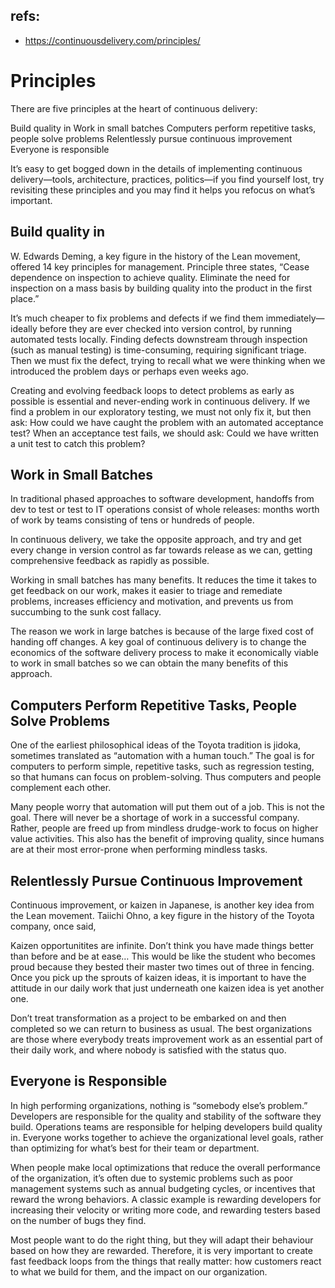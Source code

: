 ## refs:

- https://continuousdelivery.com/principles/

# Principles

There are five principles at the heart of continuous delivery:

Build quality in
Work in small batches
Computers perform repetitive tasks, people solve problems
Relentlessly pursue continuous improvement
Everyone is responsible

It’s easy to get bogged down in the details of implementing continuous delivery—tools, architecture, practices, politics—if you find yourself lost, try revisiting these principles and you may find it helps you refocus on what’s important.

## Build quality in

W. Edwards Deming, a key figure in the history of the Lean movement, offered 14 key principles for management. Principle three states, “Cease dependence on inspection to achieve quality. Eliminate the need for inspection on a mass basis by building quality into the product in the first place.”

It’s much cheaper to fix problems and defects if we find them immediately—ideally before they are ever checked into version control, by running automated tests locally. Finding defects downstream through inspection (such as manual testing) is time-consuming, requiring significant triage. Then we must fix the defect, trying to recall what we were thinking when we introduced the problem days or perhaps even weeks ago.

Creating and evolving feedback loops to detect problems as early as possible is essential and never-ending work in continuous delivery. If we find a problem in our exploratory testing, we must not only fix it, but then ask: How could we have caught the problem with an automated acceptance test? When an acceptance test fails, we should ask: Could we have written a unit test to catch this problem?

## Work in Small Batches

In traditional phased approaches to software development, handoffs from dev to test or test to IT operations consist of whole releases: months worth of work by teams consisting of tens or hundreds of people.

In continuous delivery, we take the opposite approach, and try and get every change in version control as far towards release as we can, getting comprehensive feedback as rapidly as possible.

Working in small batches has many benefits. It reduces the time it takes to get feedback on our work, makes it easier to triage and remediate problems, increases efficiency and motivation, and prevents us from succumbing to the sunk cost fallacy.

The reason we work in large batches is because of the large fixed cost of handing off changes. A key goal of continuous delivery is to change the economics of the software delivery process to make it economically viable to work in small batches so we can obtain the many benefits of this approach.

## Computers Perform Repetitive Tasks, People Solve Problems

One of the earliest philosophical ideas of the Toyota tradition is jidoka, sometimes translated as “automation with a human touch.” The goal is for computers to perform simple, repetitive tasks, such as regression testing, so that humans can focus on problem-solving. Thus computers and people complement each other.

Many people worry that automation will put them out of a job. This is not the goal. There will never be a shortage of work in a successful company. Rather, people are freed up from mindless drudge-work to focus on higher value activities. This also has the benefit of improving quality, since humans are at their most error-prone when performing mindless tasks.

## Relentlessly Pursue Continuous Improvement

Continuous improvement, or kaizen in Japanese, is another key idea from the Lean movement. Taiichi Ohno, a key figure in the history of the Toyota company, once said,

Kaizen opportunitites are infinite. Don’t think you have made things better than before and be at ease… This would be like the student who becomes proud because they bested their master two times out of three in fencing. Once you pick up the sprouts of kaizen ideas, it is important to have the attitude in our daily work that just underneath one kaizen idea is yet another one.

Don’t treat transformation as a project to be embarked on and then completed so we can return to business as usual. The best organizations are those where everybody treats improvement work as an essential part of their daily work, and where nobody is satisfied with the status quo.

## Everyone is Responsible

In high performing organizations, nothing is “somebody else’s problem.” Developers are responsible for the quality and stability of the software they build. Operations teams are responsible for helping developers build quality in. Everyone works together to achieve the organizational level goals, rather than optimizing for what’s best for their team or department.

When people make local optimizations that reduce the overall performance of the organization, it’s often due to systemic problems such as poor management systems such as annual budgeting cycles, or incentives that reward the wrong behaviors. A classic example is rewarding developers for increasing their velocity or writing more code, and rewarding testers based on the number of bugs they find.

Most people want to do the right thing, but they will adapt their behaviour based on how they are rewarded. Therefore, it is very important to create fast feedback loops from the things that really matter: how customers react to what we build for them, and the impact on our organization.

